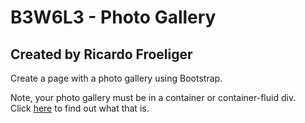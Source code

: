 # B3W6L3 - Photo Gallery
## Created by Ricardo Froeliger

Create a page with a photo gallery using Bootstrap.

Note, your photo gallery must be in a container or container-fluid div.<br> 
Click [here](https://getbootstrap.com/docs/4.3/layout/overview/) to find out what that is.